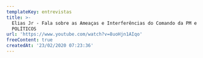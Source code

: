 ```yaml
---
templateKey: entrevistas
title: >-
  Elias Jr - Fala sobre as Ameaças e Interferências do Comando da PM e de
  POLÍTICOS
url: 'https://www.youtube.com/watch?v=8uoHjn1AIqo'
freeContent: true
createdAt: '23/02/2020 07:23:36'
---
```


